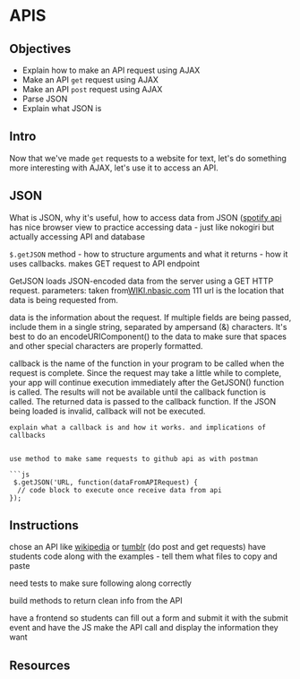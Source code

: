 # APIS

## Objectives 
+ Explain how to make an API request using AJAX
+ Make an API `get` request using AJAX
+ Make an API `post` request using AJAX
+ Parse JSON
+ Explain what JSON is


## Intro

Now that we've made `get` requests to a website for text, let's do something more interesting with AJAX, let's use it to access an API.


## JSON

What is JSON, why it's useful, how to access data from JSON ([spotify api](http://charts.spotify.com/api/tracks/most_streamed/us/weekly/latest) has nice browser view to practice accessing data - just like nokogiri but actually accessing API and database

`$.getJSON` method - how to structure arguments  and what it returns - how it uses callbacks. makes GET request to API endpoint

GetJSON loads JSON-encoded data from the server using a GET HTTP request.
parameters: taken from[WIKI.nbasic.com](http://wiki.nsbasic.com/GetJSON)
111
url is the location that data is being requested from.

data is the information about the request. If multiple fields are being passed, include them in a single string, separated by ampersand (&) characters. It's best to do an encodeURIComponent() to the data to make sure that spaces and other special characters are properly formatted.

callback is the name of the function in your program to be called when the request is complete. Since the request may take a little while to complete, your app will continue execution immediately after the GetJSON() function is called. The results will not be available until the callback function is called. The returned data is passed to the callback function. If the JSON being loaded is invalid, callback will not be executed.
```
explain what a callback is and how it works. and implications of callbacks


use method to make same requests to github api as with postman

```js
 $.getJSON('URL, function(dataFromAPIRequest) {
  // code block to execute once receive data from api
});
```

## Instructions

chose an API like [wikipedia](http://www.programmableweb.com/api/wikipedia) or [tumblr](http://www.programmableweb.com/api/tumblr) (do post and get requests) have students code along with the examples - tell them what files to copy and paste

need tests to make sure following along correctly

build methods to return clean info from the API

have a frontend so students can fill out a form and submit it with the submit event and have the JS make the API call and display the information they want


## Resources



